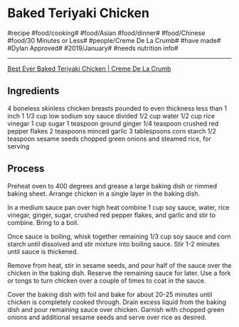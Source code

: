 # Baked Teriyaki Chicken
#recipe #food/cooking# #food/Asian #food/dinner# #food/Chinese #food/30 Minutes or Less#
#people/Creme De La Crumb# #have made# #Dylan Approved# #2019/January# #needs nutrition info#
- - - -
[Best Ever Baked Teriyaki Chicken | Creme De La Crumb](https://www.lecremedelacrumb.com/best-ever-baked-teriyaki-chicken/)

## Ingredients
4 boneless skinless chicken breasts pounded to even thickness less than 1 inch
1 1/3 cup low sodium soy sauce divided
1/2 cup water
1/2 cup rice vinegar
1 cup sugar
1 teaspoon ground ginger
1/4 teaspoon crushed red pepper flakes
2 teaspoons minced garlic
3 tablespoons corn starch
1/2 teaspoon sesame seeds
chopped green onions and steamed rice, for serving

## Process
Preheat oven to 400 degrees and grease a large baking dish or rimmed baking sheet. Arrange chicken in a single layer in the baking dish. 

In a medium sauce pan over high heat combine 1 cup soy sauce, water, rice vinegar, ginger, sugar, crushed red pepper flakes, and garlic and stir to combine. Bring to a boil. 

Once sauce is boiling, whisk together remaining 1/3 cup soy sauce and corn starch until dissolved and stir mixture into boiling sauce. Stir 1-2 minutes until sauce is thickened. 

Remove from heat, stir in sesame seeds, and pour half of the sauce over the chicken in the baking dish. Reserve the remaining sauce for later. Use a fork or tongs to turn chicken over a couple of times to coat in the sauce.

 Cover the baking dish with foil and bake for about 20-25 minutes until chicken is completely cooked through. Drain excess liquid from the baking dish and pour remaining sauce over chicken. Garnish with chopped green onions and additional sesame seeds and serve over rice as desired. 